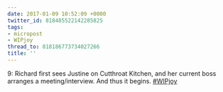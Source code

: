 ```yaml
---
date: 2017-01-09 10:52:09 +0000
twitter_id: 818485522142285825
tags:
- micropost
- WIPjoy
thread_to: 818186773734027266
title: ''
---
```


9: Richard first sees Justine on Cutthroat Kitchen, and her current boss arranges a meeting/interview. And thus it begins. [#WIPjoy](https://twitter.com/hashtag/WIPjoy)
